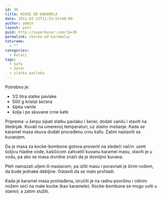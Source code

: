 ```yaml
---
id: 36
title: KOCKE OD KARAMELA
date: 2011-02-23T21:53:55+00:00
author: admin
layout: post
guid: http://superkuvar.com/?p=36
permalink: /kocke-od-karamela/
totvreme:
  - ""
categories:
  - Kolači
tags:
  - kafa
  - šećer
  - slatka pavlaka
---
```

Potrebno je:

  * 1/2 litra slatke pavlake
  * 500 g kristal šećera
  * šipka vanile
  * šolja i po skuvane crne kafe

Priprema: u šerpu sipati slatku pavlaku i šećer, dodati vanilu i staviti na štednjak. Kuvati na umerenoj temperaturi, uz stalno mešanje. Kada se karamel masa skuva dodati proceđenu crnu kafu. Zatim nastaviti sa kuvanjem.

Da je masa za kocke-bombone gotova proveriti na sledeći način: uzeti šoljicu hladne vode, kašičicom zahvatiti kuvanu karamel masu, staviti je u vodu, pa ako se masa stvrdne znači da je dovoljno kuvana.

Pleh namazati uljem ili maslacem, pa izliti masu i poravnati je širim nožem, da bude jednake debljine. Ostaviti da se malo prohladi.

Kada je karamel masa prohlađena, izručiti je na radnu površinu i oštrim nožem seći na male kocke (kao karamele). Kocke-bombone se mogu uviti u staniol, a zatim služiti.

&nbsp;

&nbsp;

&nbsp;